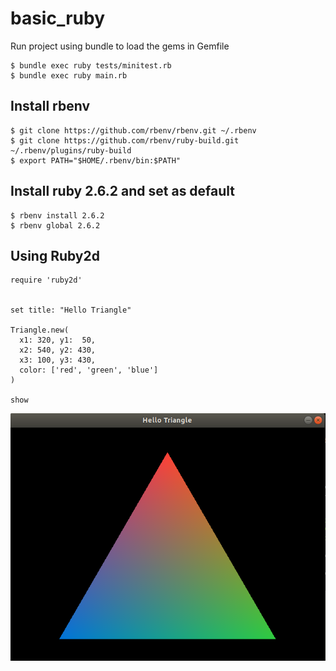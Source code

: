 # basic_ruby


Run project using bundle to load the gems in Gemfile
```
$ bundle exec ruby tests/minitest.rb
$ bundle exec ruby main.rb
```

## Install rbenv
```
$ git clone https://github.com/rbenv/rbenv.git ~/.rbenv
$ git clone https://github.com/rbenv/ruby-build.git ~/.rbenv/plugins/ruby-build
$ export PATH="$HOME/.rbenv/bin:$PATH"
```

## Install ruby 2.6.2 and set as default
```
$ rbenv install 2.6.2
$ rbenv global 2.6.2
```

## Using Ruby2d
```
require 'ruby2d'


set title: "Hello Triangle"

Triangle.new(
  x1: 320, y1:  50,
  x2: 540, y2: 430,
  x3: 100, y3: 430,
  color: ['red', 'green', 'blue']
)

show
```
![alt text](https://github.com/cesar-rayo/basic_ruby/blob/master/images/triangle.png)